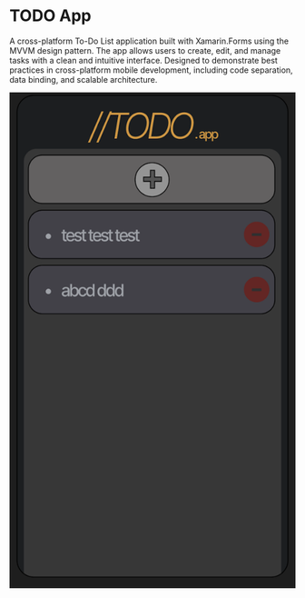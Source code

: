 # TODO App

A cross-platform To-Do List application built with Xamarin.Forms using the MVVM design pattern.
The app allows users to create, edit, and manage tasks with a clean and intuitive interface.
Designed to demonstrate best practices in cross-platform mobile development, including code separation, data binding, and scalable architecture.

![screenshot1](picture.png)
